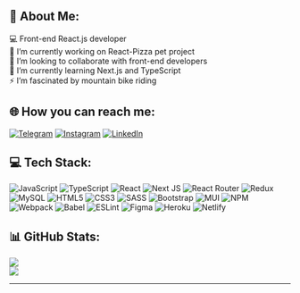 ## 💫 About Me:
💻 Front-end React.js developer <br>🔭 I’m currently working on React-Pizza pet project<br>👯 I’m looking to collaborate with front-end developers<br>🌱 I’m currently learning Next.js and TypeScript<br>⚡ I’m fascinated by mountain bike riding


## 🌐 How you can reach me:
[![Telegram](https://img.shields.io/badge/-telegram-red?style=for-the-badge&color=white&logo=telegram&logoColor=black)](https://t.me/s0nch1kk)  [![Instagram](https://img.shields.io/badge/Instagram-%23E4405F.svg?style=for-the-badge&color=white&logo=Instagram&logoColor=black)](https://instagram.com/stanislavvvromaniv)  [![LinkedIn](https://img.shields.io/badge/LinkedIn-%230077B5.svg?style=for-the-badge&color=white&logo=linkedin&logoColor=black)](https://linkedin.com/in/stanislav-romaniv-a54aaa244/)

## 💻 Tech Stack:
![JavaScript](https://img.shields.io/badge/javascript-%23323330.svg?style=for-the-badge&logo=javascript&logoColor=%23F7DF1E) ![TypeScript](https://img.shields.io/badge/typescript-%23007ACC.svg?style=for-the-badge&logo=typescript&logoColor=white) ![React](https://img.shields.io/badge/react-%2320232a.svg?style=for-the-badge&logo=react&logoColor=%2361DAFB) ![Next JS](https://img.shields.io/badge/Next-black?style=for-the-badge&logo=next.js&logoColor=white) ![React Router](https://img.shields.io/badge/React_Router-CA4245?style=for-the-badge&logo=react-router&logoColor=white) ![Redux](https://img.shields.io/badge/redux-%23593d88.svg?style=for-the-badge&logo=redux&logoColor=white) 
![MySQL](https://img.shields.io/badge/mysql-%2300f.svg?style=for-the-badge&logo=mysql&logoColor=white) 
![HTML5](https://img.shields.io/badge/html5-%23E34F26.svg?style=for-the-badge&logo=html5&logoColor=white) ![CSS3](https://img.shields.io/badge/css3-%231572B6.svg?style=for-the-badge&logo=css3&logoColor=white) ![SASS](https://img.shields.io/badge/SASS-hotpink.svg?style=for-the-badge&logo=SASS&logoColor=white) ![Bootstrap](https://img.shields.io/badge/bootstrap-%23563D7C.svg?style=for-the-badge&logo=bootstrap&logoColor=white) ![MUI](https://img.shields.io/badge/MUI-%230081CB.svg?style=for-the-badge&logo=material-ui&logoColor=white) 
![NPM](https://img.shields.io/badge/NPM-%23000000.svg?style=for-the-badge&logo=npm&logoColor=white) ![Webpack](https://img.shields.io/badge/webpack-%238DD6F9.svg?style=for-the-badge&logo=webpack&logoColor=black) ![Babel](https://img.shields.io/badge/Babel-F9DC3e?style=for-the-badge&logo=babel&logoColor=black) ![ESLint](https://img.shields.io/badge/ESLint-4B3263?style=for-the-badge&logo=eslint&logoColor=white) 
![Figma](https://img.shields.io/badge/figma-%23F24E1E.svg?style=for-the-badge&logo=figma&logoColor=white) 
![Heroku](https://img.shields.io/badge/heroku-%23430098.svg?style=for-the-badge&logo=heroku&logoColor=white) ![Netlify](https://img.shields.io/badge/netlify-%23000000.svg?style=for-the-badge&logo=netlify&logoColor=#00C7B7)

## 📊 GitHub Stats:
![](https://github-readme-stats.vercel.app/api?username=StanislavRomaniv&theme=tokyonight&hide_border=true&include_all_commits=true&count_private=true)<br/>
![](https://github-readme-stats.vercel.app/api/top-langs/?username=StanislavRomaniv&theme=tokyonight&hide_border=true&include_all_commits=true&count_private=true&layout=compact)

---
<!-- [![](https://visitcount.itsvg.in/api?id=StanislavRomaniv&icon=0&color=0)](https://visitcount.itsvg.in) -->

<!-- Proudly created with GPRM ( https://gprm.itsvg.in ) -->
